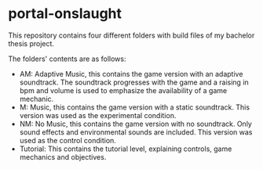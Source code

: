 # portal-onslaught

This repository contains four different folders with build files of my bachelor thesis project.

The folders' contents are as follows:

* AM: Adaptive Music, this contains the game version with an adaptive soundtrack. The soundtrack progresses with the game and a raising in bpm and volume is used to emphasize the availability of a game mechanic.
* M: Music, this contains the game version with a static soundtrack. This version was used as the experimental condition.
* NM: No Music, this contains the game version with no soundtrack. Only sound effects and environmental sounds are included. This version was used as the control condition.
* Tutorial: This contains the tutorial level, explaining controls, game mechanics and objectives.